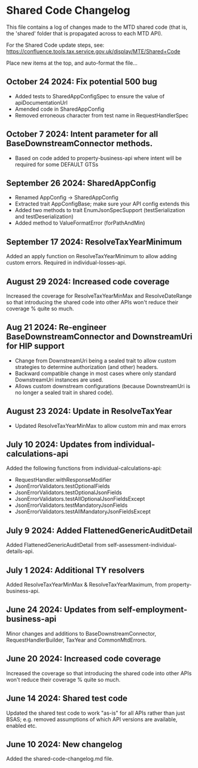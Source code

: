# Shared Code Changelog

This file contains a log of changes made to the MTD shared code
(that is, the 'shared' folder that is propagated across to each MTD API).

For the Shared Code update steps, see: https://confluence.tools.tax.service.gov.uk/display/MTE/Shared+Code

Place new items at the top, and auto-format the file...

## October 24 2024: Fix potential 500 bug

- Added tests to SharedAppConfigSpec to ensure the value of apiDocumentationUrl
- Amended code in SharedAppConfig
- Removed erroneous character from test name in RequestHandlerSpec

## October 7 2024: Intent parameter for all BaseDownstreamConnector methods.

- Based on code added to property-business-api where intent will be required for some DEFAULT GTSs

## September 26 2024: SharedAppConfig

* Renamed AppConfig -> SharedAppConfig
* Extracted trait AppConfigBase; make sure your API config extends this
* Added two methods to trait EnumJsonSpecSupport (testSerialization and testDeserialization)
* Added method to ValueFormatError (forPathAndMin)

## September 17 2024:  ResolveTaxYearMinimum

Added an apply function on ResolveTaxYearMinimum to allow adding custom errors. Required in individual-losses-api.

## August 29 2024:  Increased code coverage

Increased the coverage for ResolveTaxYearMinMax and ResolveDateRange so that introducing the shared code into other APIs
won't reduce their coverage % quite so much.

## Aug 21 2024: Re-engineer BaseDownstreamConnector and DownstreamUri for HIP support

- Change from DownstreamUri being a sealed trait to allow custom strategies to determine authorization (and other)
  headers.
- Backward compatible change in most cases where only standard DownstreamUri instances are used.
- Allows custom downstream configurations (because DownstreamUri is no longer a sealed trait in shared code).

## August 23 2024: Update in ResolveTaxYear

- Updated ResolveTaxYearMinMax to allow custom min and max errors

## July 10 2024: Updates from individual-calculations-api

Added the following functions from individual-calculations-api:

- RequestHandler.withResponseModifier
- JsonErrorValidators.testOptionalFields
- JsonErrorValidators.testOptionalJsonFields
- JsonErrorValidators.testAllOptionalJsonFieldsExcept
- JsonErrorValidators.testMandatoryJsonFields
- JsonErrorValidators.testAllMandatoryJsonFieldsExcept

## July 9 2024: Added FlattenedGenericAuditDetail

Added FlattenedGenericAuditDetail from self-assessment-individual-details-api.

## July 1 2024:  Additional TY resolvers

Added ResolveTaxYearMinMax & ResolveTaxYearMaximum, from property-business-api.

## June 24 2024:  Updates from self-employment-business-api

Minor changes and additions to BaseDownstreamConnector, RequestHandlerBuilder,
TaxYear and CommonMtdErrors.

## June 20 2024:  Increased code coverage

Increased the coverage so that introducing the shared code into other APIs won't
reduce their coverage % quite so much.

## June 14 2024:  Shared test code

Updated the shared test code to work "as-is" for all APIs rather than just BSAS;
e.g. removed assumptions of which API versions are available, enabled etc.

## June 10 2024:  New changelog

Added the shared-code-changelog.md file.
